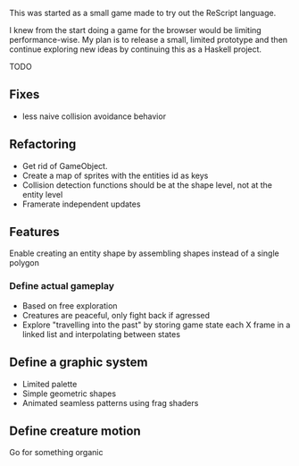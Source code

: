 This was started as a small game made to try out the ReScript language.

I knew from the start doing a game for the browser would be limiting performance-wise. My plan is to release a small, limited prototype and then continue exploring new ideas by continuing this as a Haskell project.

TODO

## Fixes

- less naive collision avoidance behavior

## Refactoring

- Get rid of GameObject.
- Create a map of sprites with the entities id as keys
- Collision detection functions should be at the shape level, not at the entity level
- Framerate independent updates

## Features

Enable creating an entity shape by assembling shapes instead of a single polygon

### Define actual gameplay

- Based on free exploration
- Creatures are peaceful, only fight back if agressed
- Explore "travelling into the past" by storing game state each X frame in a linked list and interpolating between states

## Define a graphic system

- Limited palette
- Simple geometric shapes
- Animated seamless patterns using frag shaders

## Define creature motion

Go for something organic
